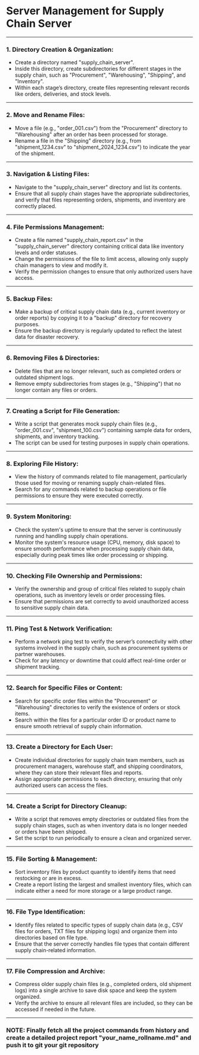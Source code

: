 # Server Management for Supply Chain Server

---

### **1. Directory Creation & Organization:**
   - Create a directory named "supply_chain_server".
   - Inside this directory, create subdirectories for different stages in the supply chain, such as "Procurement", "Warehousing", "Shipping", and "Inventory".
   - Within each stage’s directory, create files representing relevant records like orders, deliveries, and stock levels.

---

### **2. Move and Rename Files:**
   - Move a file (e.g., "order_001.csv") from the "Procurement" directory to "Warehousing" after an order has been processed for storage.
   - Rename a file in the "Shipping" directory (e.g., from "shipment_1234.csv" to "shipment_2024_1234.csv") to indicate the year of the shipment.

---

### **3. Navigation & Listing Files:**
   - Navigate to the "supply_chain_server" directory and list its contents.
   - Ensure that all supply chain stages have the appropriate subdirectories, and verify that files representing orders, shipments, and inventory are correctly placed.

---

### **4. File Permissions Management:**
   - Create a file named "supply_chain_report.csv" in the "supply_chain_server" directory containing critical data like inventory levels and order statuses.
   - Change the permissions of the file to limit access, allowing only supply chain managers to view and modify it.
   - Verify the permission changes to ensure that only authorized users have access.

---

### **5. Backup Files:**
   - Make a backup of critical supply chain data (e.g., current inventory or order reports) by copying it to a "backup" directory for recovery purposes.
   - Ensure the backup directory is regularly updated to reflect the latest data for disaster recovery.

---

### **6. Removing Files & Directories:**
   - Delete files that are no longer relevant, such as completed orders or outdated shipment logs.
   - Remove empty subdirectories from stages (e.g., "Shipping") that no longer contain any files or orders.

---

### **7. Creating a Script for File Generation:**
   - Write a script that generates mock supply chain files (e.g., "order_001.csv", "shipment_100.csv") containing sample data for orders, shipments, and inventory tracking.
   - The script can be used for testing purposes in supply chain operations.

---

### **8. Exploring File History:**
   - View the history of commands related to file management, particularly those used for moving or renaming supply chain-related files.
   - Search for any commands related to backup operations or file permissions to ensure they were executed correctly.

---

### **9. System Monitoring:**
   - Check the system's uptime to ensure that the server is continuously running and handling supply chain operations.
   - Monitor the system's resource usage (CPU, memory, disk space) to ensure smooth performance when processing supply chain data, especially during peak times like order processing or shipping.

---

### **10. Checking File Ownership and Permissions:**
   - Verify the ownership and group of critical files related to supply chain operations, such as inventory levels or order processing files.
   - Ensure that permissions are set correctly to avoid unauthorized access to sensitive supply chain data.

---

### **11. Ping Test & Network Verification:**
   - Perform a network ping test to verify the server’s connectivity with other systems involved in the supply chain, such as procurement systems or partner warehouses.
   - Check for any latency or downtime that could affect real-time order or shipment tracking.

---

### **12. Search for Specific Files or Content:**
   - Search for specific order files within the "Procurement" or "Warehousing" directories to verify the existence of orders or stock items.
   - Search within the files for a particular order ID or product name to ensure smooth retrieval of supply chain information.

---

### **13. Create a Directory for Each User:**
   - Create individual directories for supply chain team members, such as procurement managers, warehouse staff, and shipping coordinators, where they can store their relevant files and reports.
   - Assign appropriate permissions to each directory, ensuring that only authorized users can access the files.

---

### **14. Create a Script for Directory Cleanup:**
   - Write a script that removes empty directories or outdated files from the supply chain stages, such as when inventory data is no longer needed or orders have been shipped.
   - Set the script to run periodically to ensure a clean and organized server.

---

### **15. File Sorting & Management:**
   - Sort inventory files by product quantity to identify items that need restocking or are in excess.
   - Create a report listing the largest and smallest inventory files, which can indicate either a need for more storage or a large product range.

---

### **16. File Type Identification:**
   - Identify files related to specific types of supply chain data (e.g., CSV files for orders, TXT files for shipping logs) and organize them into directories based on file type.
   - Ensure that the server correctly handles file types that contain different supply chain-related information.

---

### **17. File Compression and Archive:**
   - Compress older supply chain files (e.g., completed orders, old shipment logs) into a single archive to save disk space and keep the system organized.
   - Verify the archive to ensure all relevant files are included, so they can be accessed if needed in the future.

---

### NOTE: Finally fetch all the project commands from history and create a detailed project report "your_name_rollname.md" and push it to git your git repository